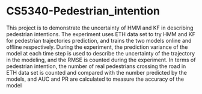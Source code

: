 # CS5340-Pedestrian_intention
This project is to demonstrate the uncertainty of HMM and KF in describing pedestrian intentions. The experiment uses ETH data set to try HMM and KF for pedestrian trajectories prediction, and trains the two models online and offline respectively. During the experiment, the prediction variance of the model at each time step is used to describe the uncertainty of the trajectory in the modeling, and the RMSE is counted during the experiment. In terms of pedestrian intention, the number of real pedestrians crossing the road in ETH data set is counted and compared with the number predicted by the models, and AUC and PR are calculated to measure the accuracy of the model
